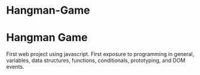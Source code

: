 # Hangman-Game

<h1> Hangman Game </h1>

<p>
  First web project using javascript. First exposure to programming in general, variables, data structures, functions, conditionals, prototyping, and DOM events.
</p>